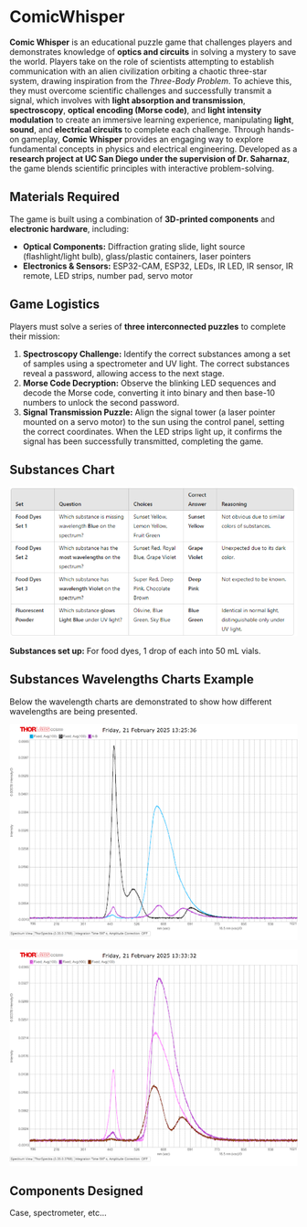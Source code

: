 # ComicWhisper
**Comic Whisper** is an educational puzzle game that challenges players and demonstrates knowledge of **optics and circuits** in solving a mystery to save the world. Players take on the role of scientists attempting to establish communication with an alien civilization orbiting a chaotic three-star system, drawing inspiration from the _Three-Body Problem_. To achieve this, they must overcome scientific challenges and successfully transmit a signal, which involves with **light absorption and transmission**, **spectroscopy**, **optical encoding (Morse code)**, and **light intensity modulation** to create an immersive learning experience, manipulating **light**, **sound**, and **electrical circuits** to complete each challenge. Through hands-on gameplay, **Comic Whisper** provides an engaging way to explore fundamental concepts in physics and electrical engineering. Developed as a **research project at UC San Diego under the supervision of Dr. Saharnaz**, the game blends scientific principles with interactive problem-solving.

## Materials Required
The game is built using a combination of **3D-printed components** and **electronic hardware**, including:
- **Optical Components:** Diffraction grating slide, light source (flashlight/light bulb), glass/plastic containers, laser pointers
- **Electronics & Sensors:** ESP32-CAM, ESP32, LEDs, IR LED, IR sensor, IR remote, LED strips, number pad, servo motor

## Game Logistics
Players must solve a series of **three interconnected puzzles** to complete their mission:

1. **Spectroscopy Challenge:** Identify the correct substances among a set of samples using a spectrometer and UV light. The correct substances reveal a password, allowing access to the next stage.
2. **Morse Code Decryption:** Observe the blinking LED sequences and decode the Morse code, converting it into binary and then base-10 numbers to unlock the second password.
3. **Signal Transmission Puzzle:** Align the signal tower (a laser pointer mounted on a servo motor) to the sun using the control panel, setting the correct coordinates. When the LED strips light up, it confirms the signal has been successfully transmitted, completing the game.

## Substances Chart
<p align="center">
  <img src="images/substances_chart.png" alt="substances setup">
</p>

**Substances set up:** For food dyes, 1 drop of each into 50 mL vials.

## Substances Wavelengths Charts Example
Below the wavelength charts are demonstrated to show how different wavelengths are being presented.
<p align="center">
  <img src="images/set2.png" alt="set2">
</p>

<p align="center">
  <img src="images/set3.png" alt="set3">
</p>

## Components Designed
Case, spectrometer, etc...
